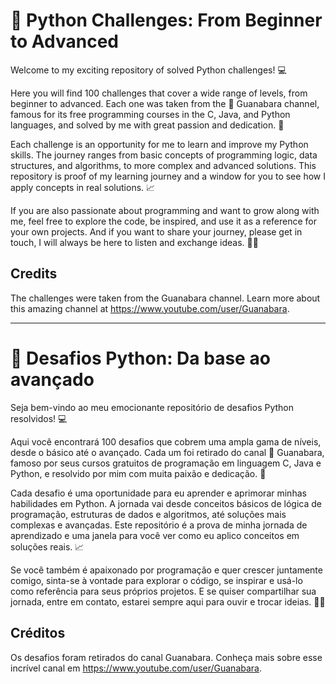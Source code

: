 # 🚀 Python Challenges: From Beginner to Advanced

Welcome to my exciting repository of solved Python challenges! 💻

Here you will find 100 challenges that cover a wide range of levels, from beginner to advanced. Each one was taken from the 🎥 Guanabara channel, famous for its free programming courses in the C, Java, and Python languages, and solved by me with great passion and dedication. 💪

Each challenge is an opportunity for me to learn and improve my Python skills. The journey ranges from basic concepts of programming logic, data structures, and algorithms, to more complex and advanced solutions. This repository is proof of my learning journey and a window for you to see how I apply concepts in real solutions. 📈

If you are also passionate about programming and want to grow along with me, feel free to explore the code, be inspired, and use it as a reference for your own projects. And if you want to share your journey, please get in touch, I will always be here to listen and exchange ideas. 👨‍💻

## Credits
The challenges were taken from the Guanabara channel. Learn more about this amazing channel at https://www.youtube.com/user/Guanabara. 

-----------------------------------------------------------------------------------------------------------------------------------------------------------------------

# 🚀 Desafios Python: Da base ao avançado

Seja bem-vindo ao meu emocionante repositório de desafios Python resolvidos! 💻

Aqui você encontrará 100 desafios que cobrem uma ampla gama de níveis, desde o básico até o avançado. Cada um foi retirado do canal 🎥 Guanabara, famoso por seus cursos gratuitos de programação em linguagem C, Java e Python, e resolvido por mim com muita paixão e dedicação. 💪

Cada desafio é uma oportunidade para eu aprender e aprimorar minhas habilidades em Python. A jornada vai desde conceitos básicos de lógica de programação, estruturas de dados e algoritmos, até soluções mais complexas e avançadas. Este repositório é a prova de minha jornada de aprendizado e uma janela para você ver como eu aplico conceitos em soluções reais. 📈

Se você também é apaixonado por programação e quer crescer juntamente comigo, sinta-se à vontade para explorar o código, se inspirar e usá-lo como referência para seus próprios projetos. E se quiser compartilhar sua jornada, entre em contato, estarei sempre aqui para ouvir e trocar ideias. 👨‍💻

## Créditos
Os desafios foram retirados do canal Guanabara. Conheça mais sobre esse incrível canal em https://www.youtube.com/user/Guanabara. 
